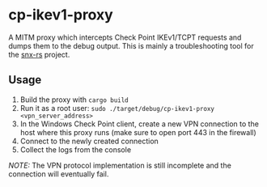 # cp-ikev1-proxy

A MITM proxy which intercepts Check Point IKEv1/TCPT requests and dumps them to the debug output.
This is mainly a troubleshooting tool for the [snx-rs](https://github/ancwrd1/snx-rs) project.

## Usage

1. Build the proxy with `cargo build`
2. Run it as a root user: `sudo ./target/debug/cp-ikev1-proxy <vpn_server_address>`
3. In the Windows Check Point client, create a new VPN connection to the host where this proxy runs (make sure to open port 443 in the firewall)
4. Connect to the newly created connection
5. Collect the logs from the console

*NOTE:* The VPN protocol implementation is still incomplete and the connection will eventually fail.

